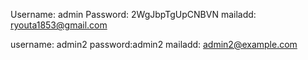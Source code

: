 Username: admin
Password: 2WgJbpTgUpCNBVN
mailadd: ryouta1853@gmail.com

username: admin2
password:admin2
mailadd:  admin2@example.com

